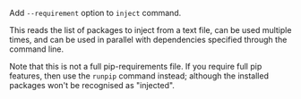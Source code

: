 Add `--requirement` option to `inject` command.

This reads the list of packages to inject from a text file,
can be used multiple times,
and can be used in parallel with dependencies specified
through the command line.


Note that this is not a full pip-requirements file.
If you require full pip features, then use the `runpip` command instead;
although the installed packages won't be recognised as "injected".
